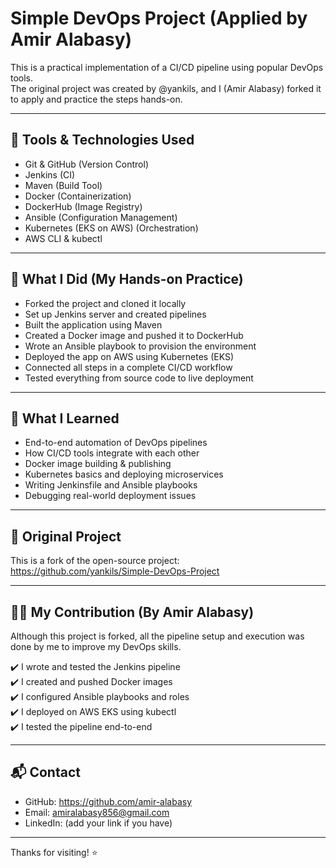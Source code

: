 # Simple DevOps Project (Applied by Amir Alabasy)

This is a practical implementation of a CI/CD pipeline using popular DevOps tools.  
The original project was created by @yankils, and I (Amir Alabasy) forked it to apply and practice the steps hands-on.

---

## 🚀 Tools & Technologies Used

- Git & GitHub (Version Control)
- Jenkins (CI)
- Maven (Build Tool)
- Docker (Containerization)
- DockerHub (Image Registry)
- Ansible (Configuration Management)
- Kubernetes (EKS on AWS) (Orchestration)
- AWS CLI & kubectl

---

## 🔧 What I Did (My Hands-on Practice)

- Forked the project and cloned it locally
- Set up Jenkins server and created pipelines
- Built the application using Maven
- Created a Docker image and pushed it to DockerHub
- Wrote an Ansible playbook to provision the environment
- Deployed the app on AWS using Kubernetes (EKS)
- Connected all steps in a complete CI/CD workflow
- Tested everything from source code to live deployment

---

## 🧠 What I Learned

- End-to-end automation of DevOps pipelines
- How CI/CD tools integrate with each other
- Docker image building & publishing
- Kubernetes basics and deploying microservices
- Writing Jenkinsfile and Ansible playbooks
- Debugging real-world deployment issues

---

## 📂 Original Project

This is a fork of the open-source project:  
https://github.com/yankils/Simple-DevOps-Project

---

## 👨‍💻 My Contribution (By Amir Alabasy)

Although this project is forked, all the pipeline setup and execution was done by me to improve my DevOps skills.

✔️ I wrote and tested the Jenkins pipeline  
✔️ I created and pushed Docker images  
✔️ I configured Ansible playbooks and roles  
✔️ I deployed on AWS EKS using kubectl  
✔️ I tested the pipeline end-to-end

---

## 📬 Contact

- GitHub: https://github.com/amir-alabasy  
- Email: amiralabasy856@gmail.com  
- LinkedIn: (add your link if you have)

---

Thanks for visiting! ⭐

